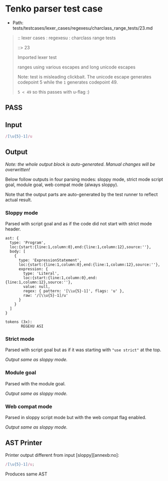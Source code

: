 # Tenko parser test case

- Path: tests/testcases/lexer_cases/regexesu/charclass_range_tests/23.md

> :: lexer cases : regexesu : charclass range tests
>
> ::> 23
>
> Imported lexer test
>
> ranges using various escapes and long unicode escapes
>
> Note: test is misleading clickbait. The unicode escape generates codepoint 5 while the `1` generates codepoint 49. 
>
> `5 < 49` so this passes with u-flag :)

## PASS

## Input

`````js
/[\u{5}-1]/u
`````

## Output

_Note: the whole output block is auto-generated. Manual changes will be overwritten!_

Below follow outputs in four parsing modes: sloppy mode, strict mode script goal, module goal, web compat mode (always sloppy).

Note that the output parts are auto-generated by the test runner to reflect actual result.

### Sloppy mode

Parsed with script goal and as if the code did not start with strict mode header.

`````
ast: {
  type: 'Program',
  loc:{start:{line:1,column:0},end:{line:1,column:12},source:''},
  body: [
    {
      type: 'ExpressionStatement',
      loc:{start:{line:1,column:0},end:{line:1,column:12},source:''},
      expression: {
        type: 'Literal',
        loc:{start:{line:1,column:0},end:{line:1,column:12},source:''},
        value: null,
        regex: { pattern: '[\\u{5}-1]', flags: 'u' },
        raw: '/[\\u{5}-1]/u'
      }
    }
  ]
}

tokens (3x):
       REGEXU ASI
`````

### Strict mode

Parsed with script goal but as if it was starting with `"use strict"` at the top.

_Output same as sloppy mode._

### Module goal

Parsed with the module goal.

_Output same as sloppy mode._

### Web compat mode

Parsed in sloppy script mode but with the web compat flag enabled.

_Output same as sloppy mode._

## AST Printer

Printer output different from input [sloppy][annexb:no]:

````js
/[\u{5}-1]/u;
````

Produces same AST
